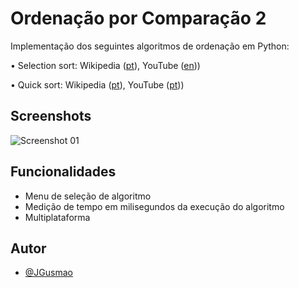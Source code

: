 # Ordenação por Comparação 2

Implementação dos seguintes algoritmos de ordenação em Python:

• Selection sort: Wikipedia ([pt](https://pt.wikipedia.org/wiki/Selection_sort)), YouTube ([en](https://www.youtube.com/watch?v=ZT_dT8yn48s)))

• Quick sort: Wikipedia ([pt](https://pt.wikipedia.org/wiki/Quicksort)), YouTube ([pt](https://www.youtube.com/watch?v=wx5juM9bbFo)))

## Screenshots

![Screenshot 01](/imagens/screenshot_01.png)

## Funcionalidades

- Menu de seleção de algoritmo
- Medição de tempo em milisegundos da execução do algoritmo
- Multiplataforma

## Autor

- [@JGusmao](https://github.com/JGusmao)
